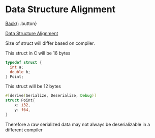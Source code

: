 # Data Structure Alignment

[Back](../../index.md#generic){: .button}

[Data Structure Alignment](https://en.wikipedia.org/wiki/Data_structure_alignment)

Size of struct will differ based on compiler.

This struct in C will be 16 bytes

```c
typedef struct {
  int a;
  double b;
} Point;
```

This struct will be 12 bytes

```rust
#[derive(Serialize, Deserialize, Debug)]
struct Point{
    x: i32,
    y: f64,
}
```

Therefore a raw serialized data may not always be deserializable in a different compiler

